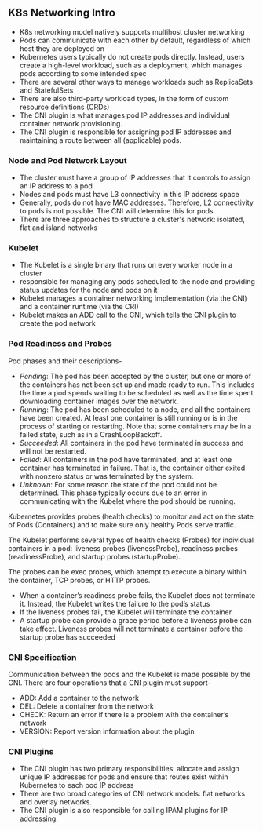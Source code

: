 ## K8s Networking Intro
- K8s networking model natively supports multihost cluster networking
- Pods can communicate with each other by default, regardless of which host they are deployed on
- Kubernetes users typically do not create pods directly. Instead, users create a high-level workload, such as a deployment, which manages pods according to some intended spec
- There are several other ways to manage workloads such as ReplicaSets and StatefulSets
- There are also third-party workload types, in the form of custom resource definitions (CRDs)
- The CNI plugin is what manages pod IP addresses and individual container network provisioning.
- The CNI plugin is responsible for assigning pod IP addresses and maintaining a route between all (applicable) pods.

### Node and Pod Network Layout
- The cluster must have a group of IP addresses that it controls to assign an IP address to a pod
- Nodes and pods must have L3 connectivity in this IP address space
- Generally, pods do not have MAC addresses. Therefore, L2 connectivity to pods is not possible. The CNI will determine this for pods
- There are three approaches to structure a cluster's network: isolated, flat and island networks

### Kubelet
- The Kubelet is a single binary that runs on every worker node in a cluster
- responsible for managing any pods scheduled to the node and providing status updates for the node and pods on it
- Kubelet manages a container networking implementation (via the CNI) and a container runtime (via the CRI)
- Kubelet makes an ADD call to the CNI, which tells the CNI plugin to create the pod network

### Pod Readiness and Probes
Pod phases and their descriptions-
- *Pending*: The pod has been accepted by the cluster, but one or more of the containers has not been set up and made ready to run. This includes the time a pod spends waiting to be scheduled as well as the time spent downloading container images over the network.
- *Running*: The pod has been scheduled to a node, and all the containers have been created. At least one container is still running or is in the process of starting or restarting. Note that some containers may be in a failed state, such as in a CrashLoopBackoff.
- *Succeeded*: All containers in the pod have terminated in success and will not be restarted.
- *Failed*: All containers in the pod have terminated, and at least one container has terminated in failure. That is, the container either exited with nonzero status or was terminated by the system.
- *Unknown*: For some reason the state of the pod could not be determined. This phase typically occurs due to an error in communicating with the Kubelet where the pod should be running.

Kubernetes provides probes (health checks) to monitor and act on the state of Pods (Containers) and to make sure only healthy Pods serve traffic.

The Kubelet performs several types of health checks (Probes) for individual containers in a pod: liveness probes (livenessProbe), readiness probes (readinessProbe), and startup probes (startupProbe).

The probes can be exec probes, which attempt to execute a binary within the container, TCP probes, or HTTP probes.

- When a container’s readiness probe fails, the Kubelet does not terminate it. Instead, the Kubelet writes the failure to the pod’s status
- If the liveness probes fail, the Kubelet will terminate the container.
- A startup probe can provide a grace period before a liveness probe can take effect. Liveness probes will not terminate a container before the startup probe has succeeded

### CNI Specification 
Communication between the pods and the Kubelet is made possible by the CNI. There are four operations that a CNI plugin must support-
- ADD: Add a container to the network
- DEL: Delete a container from the network
- CHECK: Return an error if there is a problem with the container’s network
- VERSION: Report version information about the plugin

### CNI Plugins
- The CNI plugin has two primary responsibilities: allocate and assign unique IP addresses for pods and ensure that routes exist within Kubernetes to each pod IP address
- There are two broad categories of CNI network models: flat networks and overlay networks.
- The CNI plugin is also responsible for calling IPAM plugins for IP addressing.